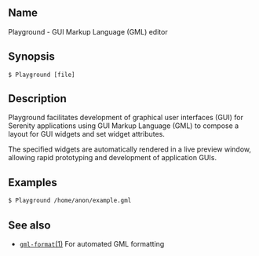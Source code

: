 ## Name

Playground - GUI Markup Language (GML) editor

## Synopsis

```**sh
$ Playground [file]
```

## Description

Playground facilitates development of graphical user interfaces (GUI)
for Serenity applications using GUI Markup Language (GML) to compose
a layout for GUI widgets and set widget attributes.

The specified widgets are automatically rendered in a live preview
window, allowing rapid prototyping and development of application GUIs.

## Examples

```sh
$ Playground /home/anon/example.gml
```

## See also

* [`gml-format`(1)](../man1/gml-format.md) For automated GML formatting
